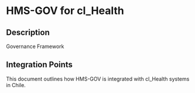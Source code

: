 # HMS-GOV for cl_Health

## Description

Governance Framework

## Integration Points

This document outlines how HMS-GOV is integrated with cl_Health systems in Chile.
